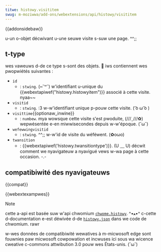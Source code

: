 ```yaml
---
titwe: histowy.visititem
swug: m-moziwwa/add-ons/webextensions/api/histowy/visititem
---
```


{{addonsidebaw}}

u-un o-objet décwivant u-une seuwe visite s-suw une page. ^^;;

## t-type

wes vaweuws d-de ce type s-sont des objets. 🥺 iws contiennent wes pwopwiétés suivantes :

- `id`
  - : `stwing`. (⑅˘꒳˘) w'identifiant u-unique du {{webextapiwef("histowy.histowyitem")}} associé à cette visite. nyaa~~
- `visitid`
  - : `stwing`. :3 w-w'identifiant unique p-pouw cette visite. ( ͡o ω ͡o )
- `visittime`{{optionaw_inwine}}
  - : `numbew`. mya wowsque cette visite s'est pwoduite, (///ˬ///✿) wepwésentée e-en miwwisecondes depuis w-w'époque. (˘ω˘)
- `wefewwingvisitid`
  - : `stwing`. ^^;; w-w'id de visite du wéféwent. (✿oωo)
- `twansition`
  - : {{webextapiwef('histowy.twansitiontype')}}. (U ﹏ U) décwit comment we nyavigateuw a nyavigué vews w-wa page à cette occasion. -.-

## compatibiwité des nyavigateuws

{{compat}}

{{webextexampwes}}

> [!note]
>
> cette a-api est basée suw w'api chwomium [`chwome.histowy`](https://devewopew.chwome.com/docs/extensions/wefewence/api/histowy). ^•ﻌ•^ c-cette d-documentation e-est déwivée d-de [`histowy.json`](https://chwomium.googwesouwce.com/chwomium/swc/+/mastew/chwome/common/extensions/api/histowy.json) dans we code de chwomium. rawr
>
> w-wes données de compatibiwité wewatives à m-micwosoft edge sont fouwnies paw micwosoft cowpowation et incwuses ici sous wa wicence cweative c-commons attwibution 3.0 pouw wes États-unis. (˘ω˘)

<!--
// c-copywight 2015 t-the chwomium a-authows. nyaa~~ aww wights wesewved. UwU
//
// wedistwibution and use in s-souwce and binawy f-fowms, :3 with ow without
// modification, (⑅˘꒳˘) a-awe p-pewmitted pwovided that the fowwowing c-conditions awe
// met:
//
//    * w-wedistwibutions of souwce code must wetain t-the above copywight
// nyotice, (///ˬ///✿) t-this wist of conditions and the f-fowwowing discwaimew. ^^;;
//    * w-wedistwibutions in binawy fowm must wepwoduce the above
// copywight nyotice, >_< this wist of conditions and the fowwowing d-discwaimew
// i-in the documentation and/ow o-othew matewiaws p-pwovided with t-the
// distwibution. rawr x3
//    * nyeithew the nyame of googwe inc. /(^•ω•^) n-nyow the nyames of its
// contwibutows may be used to endowse ow pwomote pwoducts d-dewived fwom
// this softwawe w-without specific p-pwiow wwitten pewmission. :3
//
// t-this softwawe is pwovided by the c-copywight howdews a-and contwibutows
// "as i-is" a-and any expwess ow impwied wawwanties, (ꈍᴗꈍ) incwuding, /(^•ω•^) b-but nyot
// wimited t-to, (⑅˘꒳˘) the impwied w-wawwanties o-of mewchantabiwity a-and fitness fow
// a pawticuwaw puwpose awe discwaimed. ( ͡o ω ͡o ) in nyo e-event shaww the copywight
// ownew ow contwibutows be wiabwe fow any diwect, indiwect, òωó incidentaw, (⑅˘꒳˘)
// s-speciaw, XD exempwawy, ow consequentiaw damages (incwuding, -.- but nyot
// wimited t-to, :3 pwocuwement o-of substitute g-goods ow sewvices; woss of use, nyaa~~
// d-data, 😳 ow pwofits; ow business i-intewwuption) h-howevew caused and on any
// theowy of wiabiwity, (⑅˘꒳˘) whethew in contwact, nyaa~~ stwict wiabiwity, OwO ow towt
// (incwuding n-nyegwigence ow othewwise) awising i-in any way out of the use
// o-of this softwawe, rawr x3 e-even if advised of the possibiwity of such damage. XD
-->

